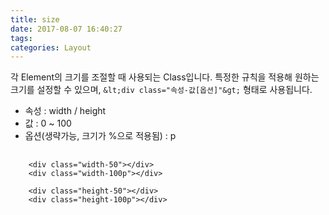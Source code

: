 ```yaml
---
title: size
date: 2017-08-07 16:40:27
tags:
categories: Layout
---
```


각 Element의 크기를 조절할 때 사용되는 Class입니다. 특정한 규칙을 적용해 원하는 크기를 설정할 수 있으며,
`&lt;div class="속성-값[옵션]"&gt;` 형태로 사용됩니다.

- 속성 : width / height
- 값 : 0 ~ 100
- 옵션(생략가능, 크기가 %으로 적용됨) : p

<pre>
  <code class="html">
    &lt;div class="width-50"&gt;&lt;/div&gt;
    &lt;div class="width-100p"&gt;&lt;/div&gt;

    &lt;div class="height-50"&gt;&lt;/div&gt;
    &lt;div class="height-100p"&gt;&lt;/div&gt;
  </code>
</pre>